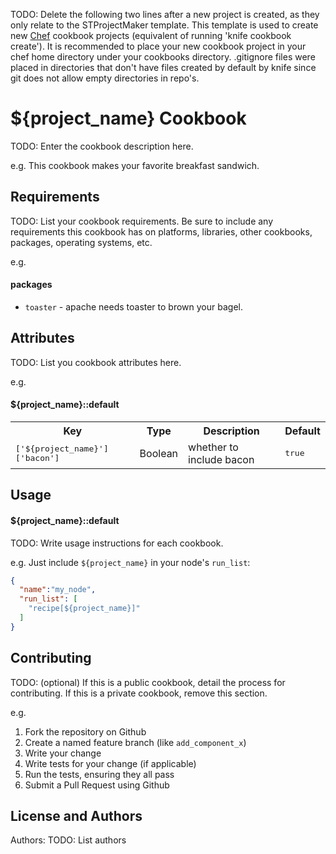 TODO: Delete the following two lines after a new project is created, as they only relate to the STProjectMaker template.
This template is used to create new [Chef](http://www.getchef.com) cookbook projects (equivalent of running 'knife cookbook create'). 
It is recommended to place your new cookbook project in your chef home directory under your cookbooks directory. .gitignore files were placed in directories that don't have files created by default by knife since git does not allow empty directories in repo's.


${project_name} Cookbook
===============
TODO: Enter the cookbook description here.

e.g.
This cookbook makes your favorite breakfast sandwich.

Requirements
------------
TODO: List your cookbook requirements. Be sure to include any requirements this cookbook has on platforms, libraries, other cookbooks, packages, operating systems, etc.

e.g.
#### packages
- `toaster` - apache needs toaster to brown your bagel.

Attributes
----------
TODO: List you cookbook attributes here.

e.g.
#### ${project_name}::default
<table>
  <tr>
    <th>Key</th>
    <th>Type</th>
    <th>Description</th>
    <th>Default</th>
  </tr>
  <tr>
    <td><tt>['${project_name}']['bacon']</tt></td>
    <td>Boolean</td>
    <td>whether to include bacon</td>
    <td><tt>true</tt></td>
  </tr>
</table>

Usage
-----
#### ${project_name}::default
TODO: Write usage instructions for each cookbook.

e.g.
Just include `${project_name}` in your node's `run_list`:

```json
{
  "name":"my_node",
  "run_list": [
    "recipe[${project_name}]"
  ]
}
```

Contributing
------------
TODO: (optional) If this is a public cookbook, detail the process for contributing. If this is a private cookbook, remove this section.

e.g.
1. Fork the repository on Github
2. Create a named feature branch (like `add_component_x`)
3. Write your change
4. Write tests for your change (if applicable)
5. Run the tests, ensuring they all pass
6. Submit a Pull Request using Github

License and Authors
-------------------
Authors: TODO: List authors
